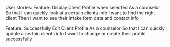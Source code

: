 User stories:
Feature: Display Client Profile when selected
	As a counselor
	So that I can quickly look at a certain clients info
	I want to find the right client
	Then I want to see their intake form data and contact info

Feature: Successfully Edit Client Profile
	As a counselor
	So that I can quickly update a certain clients info
	I want to change or create their profile successfully
